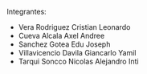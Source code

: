 Integrantes:

- Vera Rodriguez Cristian Leonardo
- Cueva Alcala Axel Andree
- Sanchez Gotea Edu Joseph
- Villavicencio Davila Giancarlo Yamil
- Tarqui Soncco Nicolas Alejandro Inti
